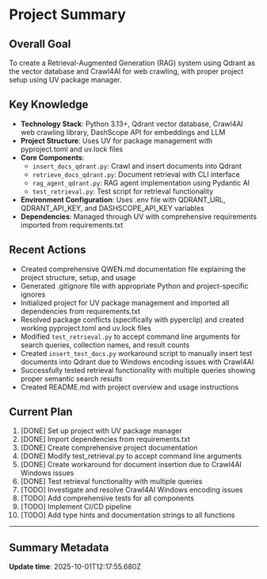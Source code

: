 # Project Summary

## Overall Goal
To create a Retrieval-Augmented Generation (RAG) system using Qdrant as the vector database and Crawl4AI for web crawling, with proper project setup using UV package manager.

## Key Knowledge
- **Technology Stack**: Python 3.13+, Qdrant vector database, Crawl4AI web crawling library, DashScope API for embeddings and LLM
- **Project Structure**: Uses UV for package management with pyproject.toml and uv.lock files
- **Core Components**: 
  - `insert_docs_qdrant.py`: Crawl and insert documents into Qdrant
  - `retrieve_docs_qdrant.py`: Document retrieval with CLI interface
  - `rag_agent_qdrant.py`: RAG agent implementation using Pydantic AI
  - `test_retrieval.py`: Test script for retrieval functionality
- **Environment Configuration**: Uses .env file with QDRANT_URL, QDRANT_API_KEY, and DASHSCOPE_API_KEY variables
- **Dependencies**: Managed through UV with comprehensive requirements imported from requirements.txt

## Recent Actions
- Created comprehensive QWEN.md documentation file explaining the project structure, setup, and usage
- Generated .gitignore file with appropriate Python and project-specific ignores
- Initialized project for UV package management and imported all dependencies from requirements.txt
- Resolved package conflicts (specifically with pyperclip) and created working pyproject.toml and uv.lock files
- Modified `test_retrieval.py` to accept command line arguments for search queries, collection names, and result counts
- Created `insert_test_docs.py` workaround script to manually insert test documents into Qdrant due to Windows encoding issues with Crawl4AI
- Successfully tested retrieval functionality with multiple queries showing proper semantic search results
- Created README.md with project overview and usage instructions

## Current Plan
1. [DONE] Set up project with UV package manager
2. [DONE] Import dependencies from requirements.txt
3. [DONE] Create comprehensive project documentation
4. [DONE] Modify test_retrieval.py to accept command line arguments
5. [DONE] Create workaround for document insertion due to Crawl4AI Windows issues
6. [DONE] Test retrieval functionality with multiple queries
7. [TODO] Investigate and resolve Crawl4AI Windows encoding issues
8. [TODO] Add comprehensive tests for all components
9. [TODO] Implement CI/CD pipeline
10. [TODO] Add type hints and documentation strings to all functions

---

## Summary Metadata
**Update time**: 2025-10-01T12:17:55.680Z 
